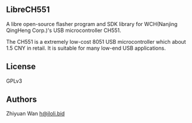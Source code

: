LibreCH551
----------

A libre open-source flasher program and SDK library for WCH(Nanjing QingHeng Corp.)'s USB microcontroller CH551.

The CH551 is a extremely low-cost 8051 USB microcontroller which about 1.5 CNY in retail. It is suitable for many low-end USB applications.

License
----------

GPLv3

Authors
----------

Zhiyuan Wan <h@iloli.bid>
